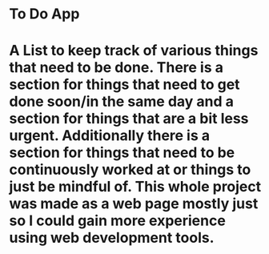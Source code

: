# To Do App

# A List to keep track of various things that need to be done. There is a section for things that need to get done soon/in the same day and a section for things that are a bit less urgent. Additionally there is a section for things that need to be continuously worked at or things to just be mindful of. This whole project was made as a web page mostly just so I could gain more experience using web development tools.